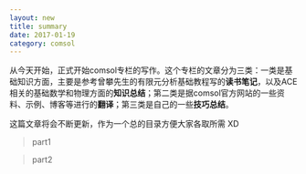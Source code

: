 ```yaml
---
layout: new
title: summary
date: 2017-01-19
category: comsol
---
```


从今天开始，正式开始comsol专栏的写作。这个专栏的文章分为三类：一类是基础知识方面，主要是参考曾攀先生的有限元分析基础教程写的**读书笔记**，以及ACE相关的基础数学和物理方面的**知识总结**；第二类是据comsol官方网站的一些资料、示例、博客等进行的**翻译**；第三类是自己的一些**技巧总结**。

这篇文章将会不断更新，作为一个总的目录方便大家各取所需 XD

> part1

> part2